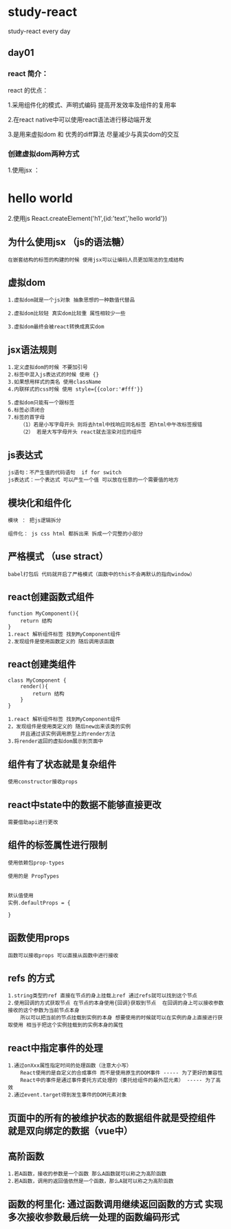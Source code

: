 # study-react
study-react every day


## day01 

### react 简介：
react 的优点：

1.采用组件化的模式、声明式编码 提高开发效率及组件的复用率

2.在react native中可以使用react语法进行移动端开发

3.是用来虚拟dom 和 优秀的diff算法 尽量减少与真实dom的交互

### 创建虚拟dom两种方式

1.使用jsx ：
    <h1> hello world</h1>

2.使用js
    React.createElement('h1',{id:'text','hello world'})

## 为什么使用jsx （js的语法糖）

    在嵌套结构的标签的构建的时候 使用jsx可以让编码人员更加简洁的生成结构

## 虚拟dom
    1.虚拟dom就是一个js对象 抽象思想的一种数值代替品

    2.虚拟dom比较轻 真实dom比较重 属性相较少一些

    3.虚拟dom最终会被react转换成真实dom

## jsx语法规则
    1.定义虚拟dom的时候 不要加引号
    2.标签中混入js表达式的时候 使用 {} 
    3.如果想用样式的类名 使用className 
    4.内联样式的css时候 使用 style={{color:'#fff'}}

    5.虚拟dom只能有一个跟标签
    6.标签必须闭合
    7.标签的首字母
        （1）若是小写字母开头 则将去html中找响应同名标签 若html中午改标签报错
        （2） 若是大写字母开头 react就去渲染对应的组件 

## js表达式

    js语句：不产生值的代码语句  if for switch 
    js表达式：一个表达式 可以产生一个值 可以放在任意的一个需要值的地方


## 模块化和组件化

    模块 ： 把js逻辑拆分

    组件化： js css html 都拆出来 拆成一个完整的小部分

## 严格模式 （use stract）
 
    babel打包后 代码就开启了严格模式（函数中的this不会再默认的指向window）

## react创建函数式组件  

    function MyComponent(){
        return 结构
    }
    1.react 解析组件标签 找到MyComponent组件
    2.发现组件是使用函数定义的 随后调用该函数

## react创建类组件
    class MyComponent {
        render(){
            return 结构
        }
    }

    1.react 解析组件标签 找到MyComponent组件
    2，发现组件是使用类定义的 随后new出来该类的实例 
        并且通过该实例调用原型上的render方法
    3.将render返回的虚拟dom展示到页面中

## 组件有了状态就是复杂组件

    使用constructor接收props

## react中state中的数据不能够直接更改

    需要借助api进行更改

## 组件的标签属性进行限制
    使用依赖包prop-types

    使用的是 PropTypes


    默认值使用
    实例.defaultProps = {
        
    }

## 函数使用props 
    函数可以接收props 可以直接从函数中进行接收

## refs 的方式
    1.string类型的ref 直接在节点的身上挂载上ref 通过refs就可以找到这个节点
    2.使用回调的方式获取节点 在节点的本身使用{回调}获取到节点  在回调的身上可以接收参数 接收的这个参数为当前节点本身
        所以可以把当前的节点挂载到实例的本身 想要使用的时候就可以在实例的身上直接进行获取使用 相当于把这个实例挂载到的实例本身的属性

## react中指定事件的处理
    1.通过onXxx属性指定时间的处理函数（注意大小写）
        React使用的是自定义的合成事件 而不是使用原生的DOM事件 ----- 为了更好的兼容性
        React中的事件是通过事件委托方式处理的（委托给组件的最外层元素） ----- 为了高效
    2.通过event.target得到发生事件的DOM元素对象

## 页面中的所有的被维护状态的数据组件就是受控组件 就是双向绑定的数据（vue中）

## 高阶函数
    1.若A函数，接收的参数是一个函数 那么A函数就可以称之为高阶函数
    2.若A函数，调用的返回值依然是一个函数，那么A就可以称之为高阶函数

## 函数的柯里化: 通过函数调用继续返回函数的方式 实现多次接收参数最后统一处理的函数编码形式

